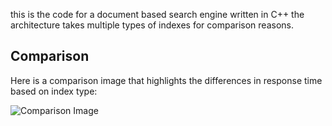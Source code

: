 this is the code for a document based  search engine written in C++ the architecture takes multiple types of indexes for comparison reasons.
## Comparison

Here is a comparison image that highlights the differences in response time based on index type:

![Comparison Image](comparison.png)
